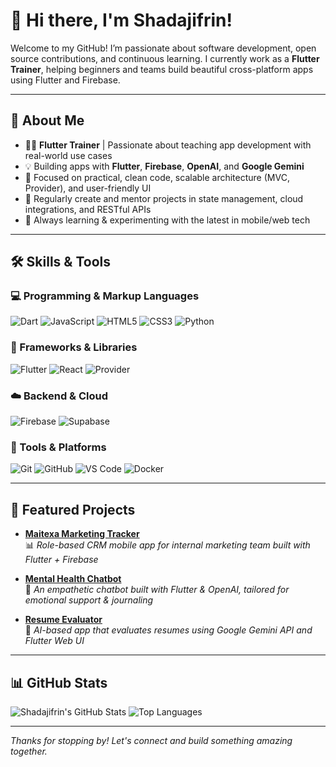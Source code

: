 # 👋 Hi there, I'm Shadajifrin!

Welcome to my GitHub! I’m passionate about software development, open source contributions, and continuous learning. I currently work as a **Flutter Trainer**, helping beginners and teams build beautiful cross-platform apps using Flutter and Firebase.

---

## 🚀 About Me

- 👨‍🏫 **Flutter Trainer** | Passionate about teaching app development with real-world use cases  
- 💡 Building apps with **Flutter**, **Firebase**, **OpenAI**, and **Google Gemini**
- 🎯 Focused on practical, clean code, scalable architecture (MVC, Provider), and user-friendly UI
- 📢 Regularly create and mentor projects in state management, cloud integrations, and RESTful APIs
- 🌱 Always learning & experimenting with the latest in mobile/web tech

---

## 🛠️ Skills & Tools

### 💻 Programming & Markup Languages
![Dart](https://img.shields.io/badge/Dart-0175C2?style=flat&logo=dart&logoColor=white)
![JavaScript](https://img.shields.io/badge/JavaScript-F7DF1E?style=flat&logo=javascript&logoColor=black)
![HTML5](https://img.shields.io/badge/HTML5-E34F26?style=flat&logo=html5&logoColor=white)
![CSS3](https://img.shields.io/badge/CSS3-1572B6?style=flat&logo=css3&logoColor=white)
![Python](https://img.shields.io/badge/Python-3776AB?style=flat&logo=python&logoColor=white)

### 📱 Frameworks & Libraries
![Flutter](https://img.shields.io/badge/Flutter-02569B?style=flat&logo=flutter&logoColor=white)
![React](https://img.shields.io/badge/React-61DAFB?style=flat&logo=react&logoColor=black)
![Provider](https://img.shields.io/badge/Provider-State%20Management-blue?style=flat)

### ☁️ Backend & Cloud
![Firebase](https://img.shields.io/badge/Firebase-FFCA28?style=flat&logo=firebase&logoColor=black)
![Supabase](https://img.shields.io/badge/Supabase-3ECF8E?style=flat&logo=supabase&logoColor=white)


### 🧰 Tools & Platforms
![Git](https://img.shields.io/badge/Git-F05032?style=flat&logo=git&logoColor=white)
![GitHub](https://img.shields.io/badge/GitHub-181717?style=flat&logo=github&logoColor=white)
![VS Code](https://img.shields.io/badge/VSCode-007ACC?style=flat&logo=visual-studio-code&logoColor=white)
![Docker](https://img.shields.io/badge/Docker-2496ED?style=flat&logo=docker&logoColor=white)

---

## 🧰 Featured Projects

- [**Maitexa Marketing Tracker**](https://github.com/yourusername/maitexa-tracker)  
  📊 _Role-based CRM mobile app for internal marketing team built with Flutter + Firebase_

- [**Mental Health Chatbot**](https://github.com/yourusername/mental-health-chatbot)  
  💬 _An empathetic chatbot built with Flutter & OpenAI, tailored for emotional support & journaling_

- [**Resume Evaluator**](https://github.com/yourusername/resume-evaluator)  
  📝 _AI-based app that evaluates resumes using Google Gemini API and Flutter Web UI_

<!-- You can pin these or add more projects -->

---

## 📊 GitHub Stats

![Shadajifrin's GitHub Stats](https://github-readme-stats.vercel.app/api?username=Shadajifrin&show_icons=true&count_private=true&theme=default)
![Top Languages](https://github-readme-stats.vercel.app/api/top-langs/?username=Shadajifrin&layout=compact)

---

_Thanks for stopping by! Let's connect and build something amazing together._  


